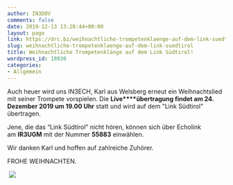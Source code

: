 ```yaml
---
author: IN3DOV
comments: false
date: 2019-12-13 13:28:44+00:00
layout: page
link: https://drc.bz/weihnachtliche-trompetenklaenge-auf-dem-link-suedtirol/
slug: weihnachtliche-trompetenklaenge-auf-dem-link-suedtirol
title: Weihnachtliche Trompetenklänge auf dem Link Südtirol!
wordpress_id: 18930
categories:
- Allgemein
---
```





Auch heuer wird uns IN3ECH, Karl aus Welsberg erneut ein Weihnachtslied mit seiner Trompete vorspielen. Die **Live****übertragung findet am 24. Dezember 2019 um 19.00 Uhr** statt und wird auf dem "Link Südtirol" übertragen.




Jene, die das “Link Südtirol” nicht hören, können sich über Echolink am **IR3UGM** mit der Nummer **55883** einwählen.




Wir danken Karl und hoffen auf zahlreiche Zuhörer.




FROHE WEIHNACHTEN.




 ![](https://drc.bz/wp-content/uploads/2010/12/trompete.jpg)



